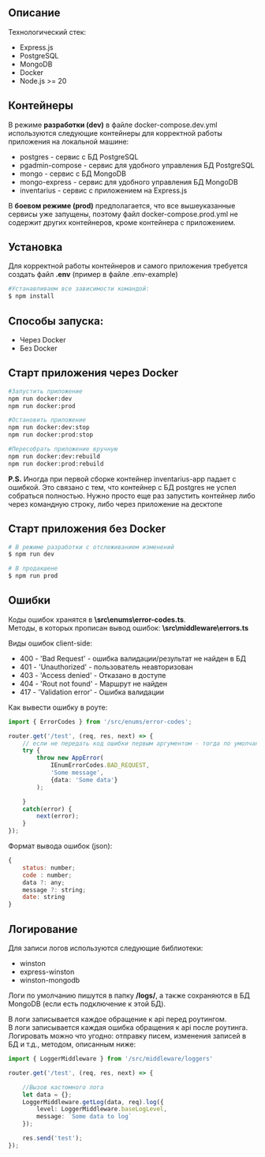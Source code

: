 ## Описание
Технологический стек:

- Express.js
- PostgreSQL
- MongoDB
- Docker
- Node.js >= 20

## Контейнеры

В режиме **разработки (dev)** в файле docker-compose.dev.yml используются следующие контейнеры для корректной работы приложения на локальной машине:
- postgres - сервис с БД PostgreSQL
- pgadmin-compose - сервис для удобного управления БД PostgreSQL
- mongo - сервис c БД MongoDB
- mongo-express - сервис для удобного управления БД MongoDB
- inventarius - сервис с приложением на Express.js

В **боевом режиме (prod)** предполагается, что все вышеуказанные сервисы уже запущены, поэтому файл docker-compose.prod.yml не содержит других контейнеров, кроме контейнера с приложением.

## Установка

Для корректной работы контейнеров и самого приложения требуется создать файл **.env** (пример в файле .env-example)

```bash
#Устанавливаем все зависимости командой:
$ npm install
```

## Способы запуска:
- Через Docker
- Без Docker

## Старт приложения через Docker
```bash
#Запустить приложение
npm run docker:dev
npm run docker:prod  

#Остановить приложение
npm run docker:dev:stop
npm run docker:prod:stop

#Пересобрать приложение вручную
npm run docker:dev:rebuild
npm run docker:prod:rebuild

```
**P.S.** Иногда при первой сборке контейнер inventarius-app падает с ошибкой. 
Это связано с тем, что контейнер с БД postgres не успел собраться полностью. Нужно просто еще раз запустить контейнер либо через командную строку, либо через приложение на десктопе

## Старт приложения без Docker

```bash
# В режиме разработки с отслеживанием изменений
$ npm run dev

# В продакшене
$ npm run prod
```

## Ошибки

Коды ошибок хранятся в **\src\enums\error-codes.ts**.  
Методы, в которых прописан вывод ошибок: **\src\middleware\errors.ts**  

Виды ошибок client-side:
- 400 - 'Bad Request' - ошибка валидации/результат не найден в БД
- 401 - 'Unauthorized' - пользователь неавторизован
- 403 - 'Access denied' - Отказано в доступе
- 404 - 'Rout not found' - Маршрут не найден    
- 417 - 'Validation error' - Ошибка валидации
    
Как вывести ошибку в роуте:
```ts
import { ErrorCodes } from '/src/enums/error-codes';

router.get('/test', (req, res, next) => {
    // если не передать код ошибки первым аргументом - тогда по умолчанию выведется ошибка 404
    try {
        throw new AppError(
            IEnumErrorCodes.BAD_REQUEST, 
            'Some message', 
            {data: 'Some data'}
        );

    }
    catch(error) {
        next(error);
    }
});
```
Формат вывода ошибок (json):

```js
{
    status: number;
    code : number;
    data ?: any;
    message ?: string;
    date: string
}
```

## Логирование

Для записи логов используются следующие библиотеки:
- winston
- express-winston
- winston-mongodb

Логи по умолчанию пишутся в папку **/logs/**, а также сохраняются в БД MongoDB (если есть подключение к этой БД).

В логи записывается каждое обращение к api перед роутингом.  
В логи записывается каждая ошибка обращения к api после роутинга.  
Логировать можно что угодно: отправку писем, изменения записей в БД и т.д., методом, описанным ниже:
```ts
import { LoggerMiddleware } from '/src/middleware/loggers'

router.get('/test', (req, res, next) => {

    //Вызов кастомного лога
    let data = {};
    LoggerMiddleware.getLog(data, req).log({
        level: LoggerMiddleware.baseLogLevel,
        message: `Some data to log`
    });

    res.send('test');
});
```


